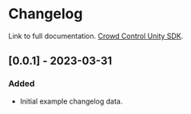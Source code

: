 # Changelog

Link to full documentation.
[Crowd Control Unity SDK](https://developer.crowdcontrol.live/unity/).

## [0.0.1] - 2023-03-31

### Added

- Initial example changelog data.